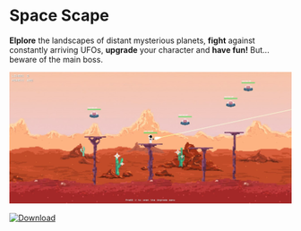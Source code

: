 # Space Scape

<b>Elplore</b> the landscapes of distant mysterious planets, <b>fight</b> against constantly arriving UFOs, <b>upgrade</b> your character and <b>have fun!</b> But... beware of the main boss.

![Скриншот 1](https://github.com/kuragaa/Pacman_Console/blob/main/screens/Screen1.jpg)


[![Download](https://img.shields.io/badge/download-game-green.svg)](https://github.com/kuragaa/Pacman_Console/releases/download/v1.0.0/setup.py)
